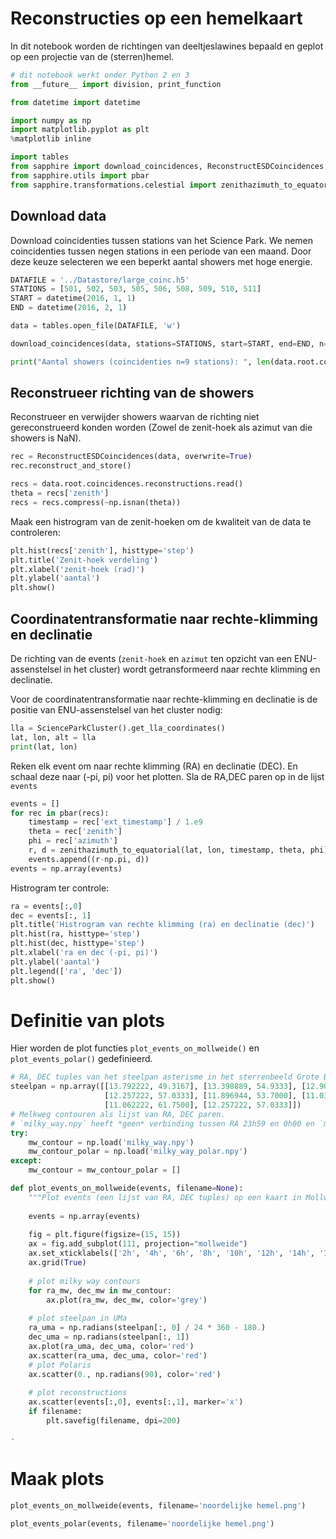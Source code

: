# Reconstructies op een hemelkaart
In dit notebook worden de richtingen van
deeltjeslawines bepaald en geplot op een projectie van de (sterren)hemel.

```python
# dit notebook werkt onder Python 2 en 3
from __future__ import division, print_function
```

```python
from datetime import datetime

import numpy as np
import matplotlib.pyplot as plt
%matplotlib inline

import tables
from sapphire import download_coincidences, ReconstructESDCoincidences, ScienceParkCluster
from sapphire.utils import pbar
from sapphire.transformations.celestial import zenithazimuth_to_equatorial
```

## Download data
Download coincidenties tussen stations van het Science Park.
We
nemen coincidenties tussen negen stations in een periode van een maand.
Door
deze keuze selecteren we een beperkt aantal showers met hoge energie.

```python
DATAFILE = '../Datastore/large_coinc.h5'
STATIONS = [501, 502, 503, 505, 506, 508, 509, 510, 511]
START = datetime(2016, 1, 1)
END = datetime(2016, 2, 1)
```

```python
data = tables.open_file(DATAFILE, 'w')
```

```python
download_coincidences(data, stations=STATIONS, start=START, end=END, n=9)
```

```python
print("Aantal showers (coincidenties n=9 stations): ", len(data.root.coincidences.coincidences))
```

## Reconstrueer richting van de showers
Reconstrueer en verwijder showers
waarvan de richting niet gereconstrueerd konden worden (Zowel de zenit-hoek als
azimut van die showers is NaN).

```python
rec = ReconstructESDCoincidences(data, overwrite=True)
rec.reconstruct_and_store()
```

```python
recs = data.root.coincidences.reconstructions.read()
theta = recs['zenith']
recs = recs.compress(~np.isnan(theta))
```

Maak een histrogram van de zenit-hoeken om de kwaliteit van de data te
controleren:

```python
plt.hist(recs['zenith'], histtype='step')
plt.title('Zenit-hoek verdeling')
plt.xlabel('zenit-hoek (rad)')
plt.ylabel('aantal')
plt.show()
```

## Coordinatentransformatie naar rechte-klimming en declinatie

De richting van
de events (`zenit-hoek` en `azimut` ten opzicht van een ENU-assenstelsel in het
cluster) wordt getransformeerd naar rechte klimming en declinatie.

Voor de coordinatentransformatie naar rechte-klimming en declinatie is de
positie van ENU-assenstelsel van het cluster nodig:

```python
lla = ScienceParkCluster().get_lla_coordinates()
lat, lon, alt = lla
print(lat, lon)
```

Reken elk event om naar rechte klimming (RA) en declinatie (DEC). En schaal deze
naar (-pi, pi) voor het plotten. Sla de RA,DEC paren op in de lijst `events`

```python
events = []
for rec in pbar(recs):
    timestamp = rec['ext_timestamp'] / 1.e9
    theta = rec['zenith']
    phi = rec['azimuth']
    r, d = zenithazimuth_to_equatorial(lat, lon, timestamp, theta, phi)
    events.append((r-np.pi, d))
events = np.array(events)
```

Histrogram ter controle:

```python
ra = events[:,0]
dec = events[:, 1]
plt.title('Histrogram van rechte klimming (ra) en declinatie (dec)')
plt.hist(ra, histtype='step')
plt.hist(dec, histtype='step')
plt.xlabel('ra en dec (-pi, pi)')
plt.ylabel('aantal')
plt.legend(['ra', 'dec'])
plt.show()
```

# Definitie van plots

Hier worden de plot functies `plot_events_on_mollweide()`
en `plot_events_polar()` gedefinieerd.

```python
# RA, DEC tuples van het steelpan asterisme in het sterrenbeeld Grote Beer
steelpan = np.array([[13.792222, 49.3167], [13.398889, 54.9333], [12.900556, 55.95],
                     [12.257222, 57.0333], [11.896944, 53.7000], [11.030833, 56.3833],
                     [11.062222, 61.7500], [12.257222, 57.0333]])
# Melkweg contouren als lijst van RA, DEC paren.
# `milky_way.npy` heeft *geen* verbinding tussen RA 23h59 en 0h00 en `milky_way_polar.npy` wel.
try:
    mw_contour = np.load('milky_way.npy') 
    mw_contour_polar = np.load('milky_way_polar.npy')
except:
    mw_contour = mw_contour_polar = []
```

```python
def plot_events_on_mollweide(events, filename=None):
    """Plot events (een lijst van RA, DEC tuples) op een kaart in Mollweide projectie"""
    
    events = np.array(events)
    
    fig = plt.figure(figsize=(15, 15))
    ax = fig.add_subplot(111, projection="mollweide")
    ax.set_xticklabels(['2h', '4h', '6h', '8h', '10h', '12h', '14h', '16h', '18h', '20h', '22h'], fontsize='large')
    ax.grid(True)
    
    # plot milky way contours
    for ra_mw, dec_mw in mw_contour:
        ax.plot(ra_mw, dec_mw, color='grey')
    
    # plot steelpan in UMa
    ra_uma = np.radians(steelpan[:, 0] / 24 * 360 - 180.)
    dec_uma = np.radians(steelpan[:, 1])
    ax.plot(ra_uma, dec_uma, color='red')
    ax.scatter(ra_uma, dec_uma, color='red')
    # plot Polaris
    ax.scatter(0., np.radians(90), color='red')
    
    # plot reconstructions
    ax.scatter(events[:,0], events[:,1], marker='x')
    if filename:
        plt.savefig(filename, dpi=200)
```

```python
-
```

# Maak plots

```python
plot_events_on_mollweide(events, filename='noordelijke hemel.png')
```

```python
plot_events_polar(events, filename='noordelijke hemel.png')
```

```python

```
